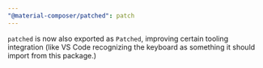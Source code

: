 ```yaml
---
"@material-composer/patched": patch
---
```


`patched` is now also exported as `Patched`, improving certain tooling integration (like VS Code recognizing the keyboard as something it should import from this package.)
